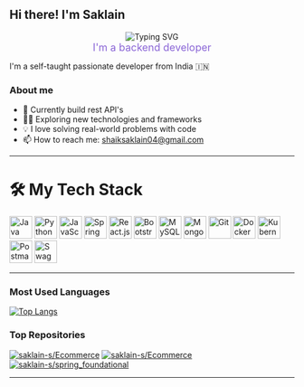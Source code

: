 ## Hi there! I'm Saklain

<p align="center">
  <img src="https://readme-typing-svg.demolab.com?font=Fira+Code&size=32&pause=1000&color=F76D8A&center=true&vCenter=true&width=600&lines=Hello!+I'm+Saklain;I+love+building+cool+things+%F0%9F%92%BB;I'm+a+open+source+%F0%9F%92%AA" alt="Typing SVG" />
  <br/>
  <span align="center" style="color:#8A65D6;font-size:18px;">I'm a backend developer</span>
</p>

I'm a self-taught passionate developer from India 🇮🇳

### About me

- 🚀 Currently build rest API's
- 🧑‍💻 Exploring new technologies and frameworks
- 💡 I love solving real-world problems with code
- 📫 How to reach me: shaiksaklain04@gmail.com

---

# 🛠️ My Tech Stack

<div align="left">
  <img src="https://cdn.jsdelivr.net/gh/devicons/devicon/icons/java/java-original.svg" height="40" alt="Java" />
  <img src="https://cdn.jsdelivr.net/gh/devicons/devicon/icons/python/python-original.svg" height="40" alt="Python" />
  <img src="https://cdn.jsdelivr.net/gh/devicons/devicon/icons/javascript/javascript-original.svg" height="40" alt="JavaScript" />
  <img src="https://cdn.jsdelivr.net/gh/devicons/devicon/icons/spring/spring-original.svg" height="40" alt="Spring Boot" />
  <img src="https://cdn.jsdelivr.net/gh/devicons/devicon/icons/react/react-original.svg" height="40" alt="React.js" />
  <img src="https://cdn.jsdelivr.net/gh/devicons/devicon/icons/bootstrap/bootstrap-original.svg" height="40" alt="Bootstrap" />
  <img src="https://cdn.jsdelivr.net/gh/devicons/devicon/icons/mysql/mysql-original.svg" height="40" alt="MySQL" />
  <img src="https://cdn.jsdelivr.net/gh/devicons/devicon/icons/mongodb/mongodb-original.svg" height="40" alt="MongoDB" />
  <img src="https://cdn.jsdelivr.net/gh/devicons/devicon/icons/git/git-original.svg" height="40" alt="Git" />
  <img src="https://cdn.jsdelivr.net/gh/devicons/devicon/icons/docker/docker-original.svg" height="40" alt="Docker" />
  <img src="https://cdn.jsdelivr.net/gh/devicons/devicon/icons/kubernetes/kubernetes-plain.svg" height="40" alt="Kubernetes" />
  <img src="https://cdn.jsdelivr.net/gh/devicons/devicon/icons/postman/postman-original.svg" height="40" alt="Postman" />
  <img src="https://cdn.jsdelivr.net/gh/devicons/devicon/icons/swagger/swagger-original.svg" height="40" alt="Swagger" />
</div>

---

### Most Used Languages

[![Top Langs](https://github-readme-stats.vercel.app/api/top-langs/?username=saklain-s&layout=compact&theme=react)](https://github.com/saklain-s)

### Top Repositories

[![saklain-s/Ecommerce](https://github-readme-stats.vercel.app/api/pin/?username=saklain-s&repo=Ecommerce&theme=react)](https://github.com/saklain-s/Ecommerce)
[![saklain-s/Ecommerce](https://github-readme-stats.vercel.app/api/pin/?username=saklain-s&repo=blognest&theme=react)](https://github.com/saklain-s/blognest)
[![saklain-s/spring_foundational](https://github-readme-stats.vercel.app/api/pin/?username=saklain-s&repo=SpringFoundationalProjects=react)](https://github.com/saklain-s/SpringFoundationalProjects)

---



